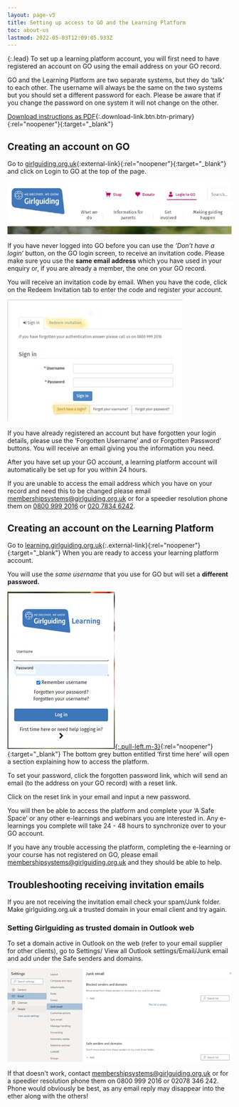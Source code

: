 ```yaml
---
layout: page-v5
title: Setting up access to GO and the Learning Platform
toc: about-us
lastmod: 2022-05-03T12:09:05.933Z
---
```

{:.lead}
To set up a learning platform account, you will first need to have registered an account on GO
using the email address on your GO record.

GO and the Learning Platform are two separate systems, but they do ‘talk’ to each other. The username will always be the same on the two systems but you should set a different password for each. Please be aware that if you change the password on one system it will not change on the other.

[Download instructions as PDF](/assets/docs/2022/learning-platform-access-may2022-update.pdf){:.download-link.btn.btn-primary}{:rel="noopener"}{:target="_blank"}

## Creating an account on GO

Go to [girlguiding.org.uk](https://www.girlguiding.org.uk/){:external-link}{:rel="noopener"}{:target="_blank"} and click on Login to GO at the top of the page.

![Girlguiding website homepage showing location of login to GO](/assets/images/2022/03/gghomelogin.webp)

If you have never logged into GO before you can use the *‘Don’t have a login’* button, on the GO
login screen, to receive an invitation code. Please make sure you use the **same email address**
which you have used in your enquiry or, if you are already a member, the one on your GO record.

You will receive an invitation code by email. When you have the code, click on the Redeem
Invitation tab to enter the code and register your account.

![GO Login Screen showing Redeem Invitation tab and Don't have a login button](/assets/images/2022/03/go-login.jpg)

If you have already registered an account but have forgotten your login details, please use the
‘Forgotten Username’ and or Forgotten Password’ buttons. You will receive an email giving you the
information you need.

After you have set up your GO account, a learning platform account will automatically be set up
for you within 24 hours.

If you are unable to access the email address which you have on your record and need this to be
changed please email <membershipsystems@girlguiding.org.uk> or for a speedier resolution phone
them on [0800 999 2016](tel:08009992016) or [020 7834 6242](tel:02078346242).

## Creating an account on the Learning Platform

Go to [learning.girlguiding.org.uk](https://learning.girlguiding.org.uk){:.external-link}{:rel="noopener"}{:target="_blank"} When you are ready to access your learning platform account.

You will use the *same username* that you use for GO but will set a **different password.**

[![Girlguiding Learning login screen](/assets/images/2022/03/learning-platform-login.jpg){:.pull-left.m-3}](https://learning.girlguiding.org.uk){:rel="noopener"}{:target="_blank"}
The bottom grey button entitled ‘first time here’ will open a section explaining how to access the platform.

To set your password, click the forgotten password link, which will send an email (to the address on your GO record) with a reset link.

Click on the reset link in your email and input a new password.

You will then be able to access the platform and complete your ‘A Safe Space’ or any other e-learnings and webinars you are interested in. Any e-learnings you complete will take 24 - 48 hours to synchronize over to your GO account.

If you have any trouble accessing the platform, completing the e-learning or your course has not registered on GO, please email <membershipsystems@girlguiding.org.uk> and they should be able to help.

## Troubleshooting receiving invitation emails

If you are not receiving the invitation email check your spam/Junk folder. Make girlguiding.org.uk a trusted domain in your email client and try again.

### Setting Girlguiding as trusted domain in Outlook web

To set a domain active in Outlook on the web (refer to your email supplier for other clients), go to Settings/ View all Outlook settings/Email/Junk email and add under the Safe senders and domains.

![Outlook on the web settings](/assets/images/2022/04/outlook-web-junk-mail-settings.webp)

If that doesn't work, contact membershipsystems@girlguiding.org.uk or for a speedier resolution phone them on 0800 999 2016 or 02078 346 242. Phone would obviously be best, as any email reply may disappear into the ether along with the others!
